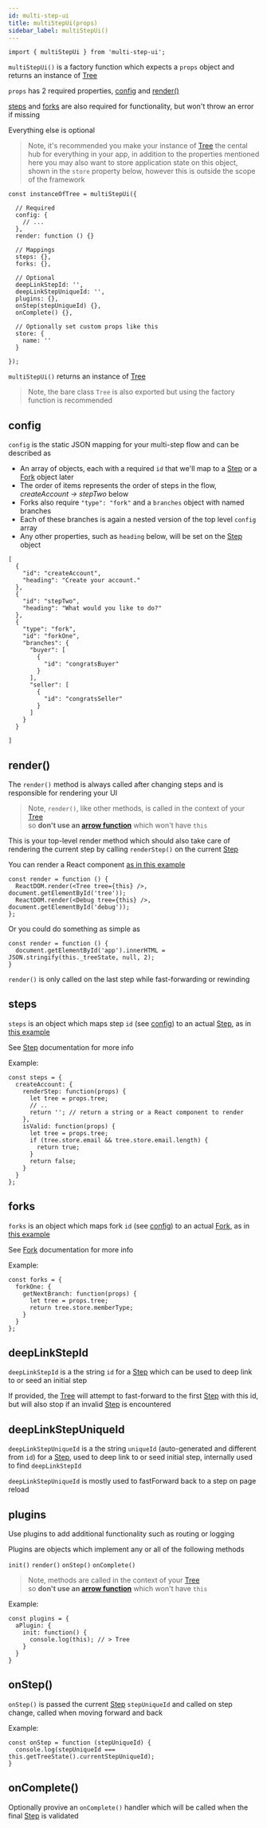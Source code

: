 ```yaml
---
id: multi-step-ui
title: multiStepUi(props)
sidebar_label: multiStepUi()
---
```



```
import { multiStepUi } from 'multi-step-ui';
```

`multiStepUi()` is a factory function which expects a `props` object and returns an instance of [Tree](tree.md)

`props` has 2 required properties, [config](#config) and [render()](#render)  

[steps](#steps) and [forks](#forks) are also required for functionality, but won't throw an error if missing

Everything else is optional

> Note, it's recommended you make your instance of [Tree](tree.md) the cental hub for everything in your app, in addition to the properties mentioned here you may also want to store application state on this object, shown in the `store` property below, however this is outside the scope of the framework

```
const instanceOfTree = multiStepUi({
  
  // Required
  config: {
    // ...
  },
  render: function () {}
  
  // Mappings
  steps: {},
  forks: {},

  // Optional
  deepLinkStepId: '',
  deepLinkStepUniqueId: '',
  plugins: {},
  onStep(stepUniqueId) {},
  onComplete() {},

  // Optionally set custom props like this
  store: {
    name: ''
  }

});
```

`multiStepUi()` returns an instance of [Tree](tree.md)

> Note, the bare class `Tree` is also exported but using the factory function is recommended

## config

`config` is the static JSON mapping for your multi-step flow and can be described as

* An array of objects, each with a required `id` that we'll map to a [Step](step.md) or a [Fork](fork.md) object later
* The order of items represents the order of steps in the flow, _createAccount -> stepTwo_ below
* Forks also require `"type": "fork"` and a `branches` object with named branches
* Each of these branches is again a nested version of the top level `config` array
* Any other properties, such as `heading` below, will be set on the [Step](step.md) object


```
[
  {
    "id": "createAccount",
    "heading": "Create your account."
  },
  {
    "id": "stepTwo",
    "heading": "What would you like to do?"
  },
  {
    "type": "fork",
    "id": "forkOne",
    "branches": {
      "buyer": [
        {
          "id": "congratsBuyer"
        }
      ],
      "seller": [
        {
          "id": "congratsSeller"
        }
      ]
    }
  }

]
```


## render()

The `render()` method is always called after changing steps and is responsible for rendering your UI

> Note, `render()`, like other methods, is called in the context of your [Tree](tree.md)
> <br>so __don't use an [arrow function](https://developer.mozilla.org/en-US/docs/Web/JavaScript/Reference/Functions/Arrow_functions)__ which won't have `this`

This is your top-level render method which should also take care of rendering the current step by calling `renderStep()` on the current [Step](step.md)

You can render a React component [as in this example](https://github.com/charlielow/multi-step-ui/blob/master/website/static/js/src/import/complex-branching-flow/render.js)

```
const render = function () {
  ReactDOM.render(<Tree tree={this} />, document.getElementById('tree'));
  ReactDOM.render(<Debug tree={this} />, document.getElementById('debug'));
};
```

Or you could do something as simple as

```
const render = function () {
  document.getElementById('app').innerHTML = JSON.stringify(this._treeState, null, 2);
}
```

`render()` is only called on the last step while fast-forwarding or rewinding

## steps

`steps` is an object which maps step `id` (see [config](#config)) to an actual [Step](step.md), as in [this example](https://github.com/charlielow/multi-step-ui/blob/master/website/static/js/src/import/sign-up-flow-react/steps.js)

See [Step](step.md) documentation for more info

Example:

```
const steps = {
  createAccount: {
    renderStep: function(props) {
      let tree = props.tree;
      // ..
      return ''; // return a string or a React component to render
    },
    isValid: function(props) {
      let tree = props.tree;
      if (tree.store.email && tree.store.email.length) {
        return true;
      }
      return false;
    }
  }
};
```

## forks

`forks` is an object which maps fork `id` (see [config](#config)) to an actual [Fork](fork.md), as in [this example](https://github.com/charlielow/multi-step-ui/blob/master/website/static/js/src/import/simple-flow-react/forks.js)

See [Fork](fork.md) documentation for more info

Example:


```
const forks = {
  forkOne: {
    getNextBranch: function(props) {
      let tree = props.tree;
      return tree.store.memberType;
    }
  }
};
```


## deepLinkStepId

`deepLinkStepId` is a the string `id` for a [Step](step.md) which can be used to deep link to or seed an initial step

If provided, the [Tree](tree.md) will attempt to fast-forward to the first [Step](step.md) with this id, but will also stop if an invalid [Step](step.md) is encountered

## deepLinkStepUniqueId

`deepLinkStepUniqueId` is a the string `uniqueId` (auto-generated and different from `id`) for a [Step](step.md), used to deep link to or seed initial step, internally used to find `deepLinkStepId`

`deepLinkStepUniqueId` is mostly used to fastForward back to a step on page reload

## plugins

Use plugins to add additional functionality such as routing or logging

Plugins are objects which implement any or all of the following methods

`init()` 
`render()` 
`onStep()` 
`onComplete()` 

> Note, methods are called in the context of your [Tree](tree.md)
> <br>so __don't use an [arrow function](https://developer.mozilla.org/en-US/docs/Web/JavaScript/Reference/Functions/Arrow_functions)__ which won't have `this`


Example:

```
const plugins = {
  aPlugin: {
    init: function() {
      console.log(this); // > Tree
    }
  }
}
```

## onStep()

`onStep()` is passed the current [Step](step.md) `stepUniqueId` and called on step change, called when moving forward and back

Example:

```
const onStep = function (stepUniqueId) {
  console.log(stepUniqueId === this.getTreeState().currentStepUniqueId);
}
```


## onComplete()

Optionally provive an `onComplete()` handler which will be called when the final [Step](step.md) is validated
